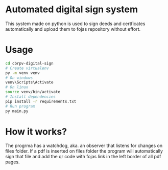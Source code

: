 # Automated digital sign system

This system made on python is used to sign deeds and certficates automatically
and upload them to fojas repository without effort.
# Usage

```bash
cd cbrpv-digital-sign
# Create virtualenv
py -m venv venv
# On windows
venv\Scripts\Activate
# On linux
source venv/bin/activate
# Install dependencies
pip install -r requirements.txt
# Run program
py main.py
```

# How it works?

The progrma has a watchdog, aka. an observer that listens for changes on
files folder. If a pdf is inserted on files folder the program will
automatically sign that file and add the qr code with fojas link in
the left border of all pdf pages.

